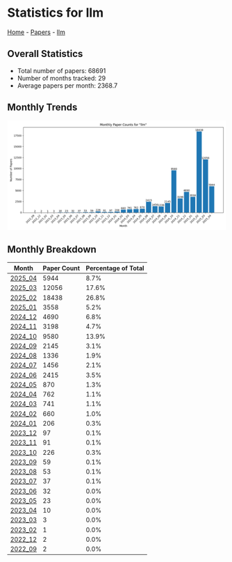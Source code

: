 # Statistics for llm

[Home](https://arxcompass.github.io) - [Papers](https://arxcompass.github.io/papers) - [llm](https://arxcompass.github.io/papers/llm)

## Overall Statistics

- Total number of papers: 68691
- Number of months tracked: 29
- Average papers per month: 2368.7

## Monthly Trends

![Monthly Paper Counts](monthly_stats.png)

## Monthly Breakdown

| Month | Paper Count | Percentage of Total |
| --- | --- | --- |
| [2025_04](./2025_04/papers_1.md) | 5944 | 8.7% |
| [2025_03](./2025_03/papers_1.md) | 12056 | 17.6% |
| [2025_02](./2025_02/papers_1.md) | 18438 | 26.8% |
| [2025_01](./2025_01/papers_1.md) | 3558 | 5.2% |
| [2024_12](./2024_12/papers_1.md) | 4690 | 6.8% |
| [2024_11](./2024_11/papers_1.md) | 3198 | 4.7% |
| [2024_10](./2024_10/papers_1.md) | 9580 | 13.9% |
| [2024_09](./2024_09/papers_1.md) | 2145 | 3.1% |
| [2024_08](./2024_08/papers_1.md) | 1336 | 1.9% |
| [2024_07](./2024_07/papers_1.md) | 1456 | 2.1% |
| [2024_06](./2024_06/papers_1.md) | 2415 | 3.5% |
| [2024_05](./2024_05/papers_1.md) | 870 | 1.3% |
| [2024_04](./2024_04/papers_1.md) | 762 | 1.1% |
| [2024_03](./2024_03/papers_1.md) | 741 | 1.1% |
| [2024_02](./2024_02/papers_1.md) | 660 | 1.0% |
| [2024_01](./2024_01/papers_1.md) | 206 | 0.3% |
| [2023_12](./2023_12/papers_1.md) | 97 | 0.1% |
| [2023_11](./2023_11/papers_1.md) | 91 | 0.1% |
| [2023_10](./2023_10/papers_1.md) | 226 | 0.3% |
| [2023_09](./2023_09/papers_1.md) | 59 | 0.1% |
| [2023_08](./2023_08/papers_1.md) | 53 | 0.1% |
| [2023_07](./2023_07/papers_1.md) | 37 | 0.1% |
| [2023_06](./2023_06/papers_1.md) | 32 | 0.0% |
| [2023_05](./2023_05/papers_1.md) | 23 | 0.0% |
| [2023_04](./2023_04/papers_1.md) | 10 | 0.0% |
| [2023_03](./2023_03/papers_1.md) | 3 | 0.0% |
| [2023_02](./2023_02/papers_1.md) | 1 | 0.0% |
| [2022_12](./2022_12/papers_1.md) | 2 | 0.0% |
| [2022_09](./2022_09/papers_1.md) | 2 | 0.0% |
